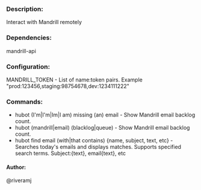 ### Description:
Interact with Mandrill remotely

### Dependencies:
mandrill-api

### Configuration:
MANDRILL_TOKEN - List of name:token pairs. Example "prod:123456,staging:98754678,dev:1234111222"

### Commands:
* hubot (I'm|I'm|Im|I am) missing (an) email - Show Mandrill email backlog count.
* hubot (mandrill|email) (blacklog|queue) - Show Mandrill email backlog count.
* hubot find email (with|that contains) {name, subject, text, etc} - Searches today's emails and displays matches. Supports specified search terms. Subject:{text}, email{text}, etc

#### Author: 
 @riveramj
